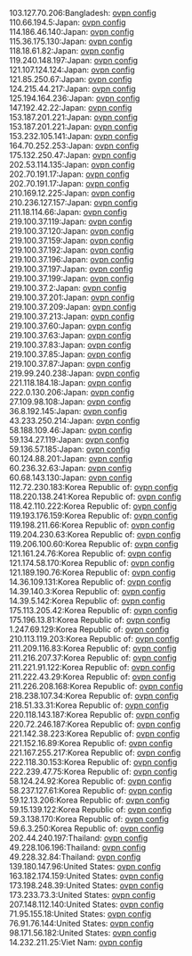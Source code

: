 103.127.70.206:Bangladesh: [ovpn config](vpn/103_127_70_206.ovpn)  
110.66.194.5:Japan: [ovpn config](vpn/110_66_194_5.ovpn)  
114.186.46.140:Japan: [ovpn config](vpn/114_186_46_140.ovpn)  
115.36.175.130:Japan: [ovpn config](vpn/115_36_175_130.ovpn)  
118.18.61.82:Japan: [ovpn config](vpn/118_18_61_82.ovpn)  
119.240.148.197:Japan: [ovpn config](vpn/119_240_148_197.ovpn)  
121.107.124.124:Japan: [ovpn config](vpn/121_107_124_124.ovpn)  
121.85.250.67:Japan: [ovpn config](vpn/121_85_250_67.ovpn)  
124.215.44.217:Japan: [ovpn config](vpn/124_215_44_217.ovpn)  
125.194.164.236:Japan: [ovpn config](vpn/125_194_164_236.ovpn)  
147.192.42.22:Japan: [ovpn config](vpn/147_192_42_22.ovpn)  
153.187.201.221:Japan: [ovpn config](vpn/153_187_201_221.ovpn)  
153.187.201.221:Japan: [ovpn config](vpn/153_187_201_221.ovpn)  
153.232.105.141:Japan: [ovpn config](vpn/153_232_105_141.ovpn)  
164.70.252.253:Japan: [ovpn config](vpn/164_70_252_253.ovpn)  
175.132.250.47:Japan: [ovpn config](vpn/175_132_250_47.ovpn)  
202.53.114.135:Japan: [ovpn config](vpn/202_53_114_135.ovpn)  
202.70.191.17:Japan: [ovpn config](vpn/202_70_191_17.ovpn)  
202.70.191.17:Japan: [ovpn config](vpn/202_70_191_17.ovpn)  
210.169.12.225:Japan: [ovpn config](vpn/210_169_12_225.ovpn)  
210.236.127.157:Japan: [ovpn config](vpn/210_236_127_157.ovpn)  
211.18.114.66:Japan: [ovpn config](vpn/211_18_114_66.ovpn)  
219.100.37.119:Japan: [ovpn config](vpn/219_100_37_119.ovpn)  
219.100.37.120:Japan: [ovpn config](vpn/219_100_37_120.ovpn)  
219.100.37.159:Japan: [ovpn config](vpn/219_100_37_159.ovpn)  
219.100.37.192:Japan: [ovpn config](vpn/219_100_37_192.ovpn)  
219.100.37.196:Japan: [ovpn config](vpn/219_100_37_196.ovpn)  
219.100.37.197:Japan: [ovpn config](vpn/219_100_37_197.ovpn)  
219.100.37.199:Japan: [ovpn config](vpn/219_100_37_199.ovpn)  
219.100.37.2:Japan: [ovpn config](vpn/219_100_37_2.ovpn)  
219.100.37.201:Japan: [ovpn config](vpn/219_100_37_201.ovpn)  
219.100.37.209:Japan: [ovpn config](vpn/219_100_37_209.ovpn)  
219.100.37.213:Japan: [ovpn config](vpn/219_100_37_213.ovpn)  
219.100.37.60:Japan: [ovpn config](vpn/219_100_37_60.ovpn)  
219.100.37.63:Japan: [ovpn config](vpn/219_100_37_63.ovpn)  
219.100.37.83:Japan: [ovpn config](vpn/219_100_37_83.ovpn)  
219.100.37.85:Japan: [ovpn config](vpn/219_100_37_85.ovpn)  
219.100.37.87:Japan: [ovpn config](vpn/219_100_37_87.ovpn)  
219.99.240.238:Japan: [ovpn config](vpn/219_99_240_238.ovpn)  
221.118.184.18:Japan: [ovpn config](vpn/221_118_184_18.ovpn)  
222.0.130.206:Japan: [ovpn config](vpn/222_0_130_206.ovpn)  
27.109.98.108:Japan: [ovpn config](vpn/27_109_98_108.ovpn)  
36.8.192.145:Japan: [ovpn config](vpn/36_8_192_145.ovpn)  
43.233.250.214:Japan: [ovpn config](vpn/43_233_250_214.ovpn)  
58.188.109.46:Japan: [ovpn config](vpn/58_188_109_46.ovpn)  
59.134.27.119:Japan: [ovpn config](vpn/59_134_27_119.ovpn)  
59.136.57.185:Japan: [ovpn config](vpn/59_136_57_185.ovpn)  
60.124.88.201:Japan: [ovpn config](vpn/60_124_88_201.ovpn)  
60.236.32.63:Japan: [ovpn config](vpn/60_236_32_63.ovpn)  
60.68.143.130:Japan: [ovpn config](vpn/60_68_143_130.ovpn)  
112.72.230.183:Korea Republic of: [ovpn config](vpn/112_72_230_183.ovpn)  
118.220.138.241:Korea Republic of: [ovpn config](vpn/118_220_138_241.ovpn)  
118.42.110.222:Korea Republic of: [ovpn config](vpn/118_42_110_222.ovpn)  
119.193.176.159:Korea Republic of: [ovpn config](vpn/119_193_176_159.ovpn)  
119.198.211.66:Korea Republic of: [ovpn config](vpn/119_198_211_66.ovpn)  
119.204.230.63:Korea Republic of: [ovpn config](vpn/119_204_230_63.ovpn)  
119.206.100.60:Korea Republic of: [ovpn config](vpn/119_206_100_60.ovpn)  
121.161.24.76:Korea Republic of: [ovpn config](vpn/121_161_24_76.ovpn)  
121.174.58.170:Korea Republic of: [ovpn config](vpn/121_174_58_170.ovpn)  
121.189.190.76:Korea Republic of: [ovpn config](vpn/121_189_190_76.ovpn)  
14.36.109.131:Korea Republic of: [ovpn config](vpn/14_36_109_131.ovpn)  
14.39.140.3:Korea Republic of: [ovpn config](vpn/14_39_140_3.ovpn)  
14.39.5.142:Korea Republic of: [ovpn config](vpn/14_39_5_142.ovpn)  
175.113.205.42:Korea Republic of: [ovpn config](vpn/175_113_205_42.ovpn)  
175.196.13.81:Korea Republic of: [ovpn config](vpn/175_196_13_81.ovpn)  
1.247.69.129:Korea Republic of: [ovpn config](vpn/1_247_69_129.ovpn)  
210.113.119.203:Korea Republic of: [ovpn config](vpn/210_113_119_203.ovpn)  
211.209.116.83:Korea Republic of: [ovpn config](vpn/211_209_116_83.ovpn)  
211.216.207.37:Korea Republic of: [ovpn config](vpn/211_216_207_37.ovpn)  
211.221.91.122:Korea Republic of: [ovpn config](vpn/211_221_91_122.ovpn)  
211.222.43.29:Korea Republic of: [ovpn config](vpn/211_222_43_29.ovpn)  
211.226.208.168:Korea Republic of: [ovpn config](vpn/211_226_208_168.ovpn)  
218.238.107.34:Korea Republic of: [ovpn config](vpn/218_238_107_34.ovpn)  
218.51.33.31:Korea Republic of: [ovpn config](vpn/218_51_33_31.ovpn)  
220.118.143.187:Korea Republic of: [ovpn config](vpn/220_118_143_187.ovpn)  
220.72.246.187:Korea Republic of: [ovpn config](vpn/220_72_246_187.ovpn)  
221.142.38.223:Korea Republic of: [ovpn config](vpn/221_142_38_223.ovpn)  
221.152.16.89:Korea Republic of: [ovpn config](vpn/221_152_16_89.ovpn)  
221.167.255.217:Korea Republic of: [ovpn config](vpn/221_167_255_217.ovpn)  
222.118.30.153:Korea Republic of: [ovpn config](vpn/222_118_30_153.ovpn)  
222.239.47.75:Korea Republic of: [ovpn config](vpn/222_239_47_75.ovpn)  
58.124.24.92:Korea Republic of: [ovpn config](vpn/58_124_24_92.ovpn)  
58.237.127.61:Korea Republic of: [ovpn config](vpn/58_237_127_61.ovpn)  
59.12.13.206:Korea Republic of: [ovpn config](vpn/59_12_13_206.ovpn)  
59.15.139.122:Korea Republic of: [ovpn config](vpn/59_15_139_122.ovpn)  
59.3.138.170:Korea Republic of: [ovpn config](vpn/59_3_138_170.ovpn)  
59.6.3.250:Korea Republic of: [ovpn config](vpn/59_6_3_250.ovpn)  
202.44.240.197:Thailand: [ovpn config](vpn/202_44_240_197.ovpn)  
49.228.106.196:Thailand: [ovpn config](vpn/49_228_106_196.ovpn)  
49.228.32.84:Thailand: [ovpn config](vpn/49_228_32_84.ovpn)  
139.180.147.96:United States: [ovpn config](vpn/139_180_147_96.ovpn)  
163.182.174.159:United States: [ovpn config](vpn/163_182_174_159.ovpn)  
173.198.248.39:United States: [ovpn config](vpn/173_198_248_39.ovpn)  
173.233.73.3:United States: [ovpn config](vpn/173_233_73_3.ovpn)  
207.148.112.140:United States: [ovpn config](vpn/207_148_112_140.ovpn)  
71.95.155.18:United States: [ovpn config](vpn/71_95_155_18.ovpn)  
76.91.76.144:United States: [ovpn config](vpn/76_91_76_144.ovpn)  
98.171.56.182:United States: [ovpn config](vpn/98_171_56_182.ovpn)  
14.232.211.25:Viet Nam: [ovpn config](vpn/14_232_211_25.ovpn)  
